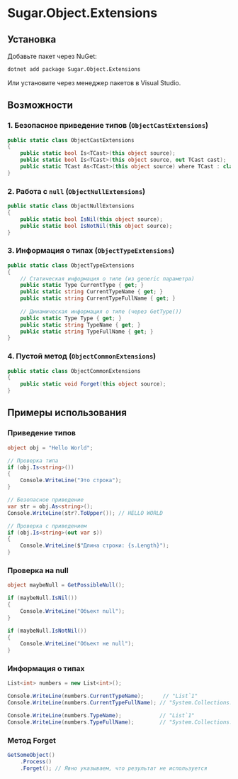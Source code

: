 # Sugar.Object.Extensions

## Установка

Добавьте пакет через NuGet:

```bash
dotnet add package Sugar.Object.Extensions
```

Или установите через менеджер пакетов в Visual Studio.

## Возможности

### 1. Безопасное приведение типов (`ObjectCastExtensions`)
```csharp
public static class ObjectCastExtensions
{
    public static bool Is<TCast>(this object source);
    public static bool Is<TCast>(this object source, out TCast cast);
    public static TCast As<TCast>(this object source) where TCast : class;
}
```

### 2. Работа с `null` (`ObjectNullExtensions`)
```csharp
public static class ObjectNullExtensions
{
    public static bool IsNil(this object source);
    public static bool IsNotNil(this object source);
}
```

### 3. Информация о типах (`ObjectTypeExtensions`)
```csharp
public static class ObjectTypeExtensions
{
    // Статическая информация о типе (из generic параметра)
    public static Type CurrentType { get; }
    public static string CurrentTypeName { get; }
    public static string CurrentTypeFullName { get; }
    
    // Динамическая информация о типе (через GetType())
    public static Type Type { get; }
    public static string TypeName { get; }
    public static string TypeFullName { get; }
}
```

### 4. Пустой метод (`ObjectCommonExtensions`)
```csharp
public static class ObjectCommonExtensions
{
    public static void Forget(this object source);
}
```

## Примеры использования

### Приведение типов
```csharp
object obj = "Hello World";

// Проверка типа
if (obj.Is<string>())
{
    Console.WriteLine("Это строка");
}

// Безопасное приведение
var str = obj.As<string>();
Console.WriteLine(str?.ToUpper()); // HELLO WORLD

// Проверка с приведением
if (obj.Is<string>(out var s))
{
    Console.WriteLine($"Длина строки: {s.Length}");
}
```

### Проверка на null
```csharp
object maybeNull = GetPossibleNull();

if (maybeNull.IsNil())
{
    Console.WriteLine("Объект null");
}

if (maybeNull.IsNotNil())
{
    Console.WriteLine("Объект не null");
}
```

### Информация о типах
```csharp
List<int> numbers = new List<int>();

Console.WriteLine(numbers.CurrentTypeName);      // "List`1"
Console.WriteLine(numbers.CurrentTypeFullName); // "System.Collections.Generic.List`1"

Console.WriteLine(numbers.TypeName);            // "List`1"
Console.WriteLine(numbers.TypeFullName);        // "System.Collections.Generic.List`1"
```

### Метод Forget
```csharp
GetSomeObject()
    .Process()
    .Forget(); // Явно указываем, что результат не используется
```
